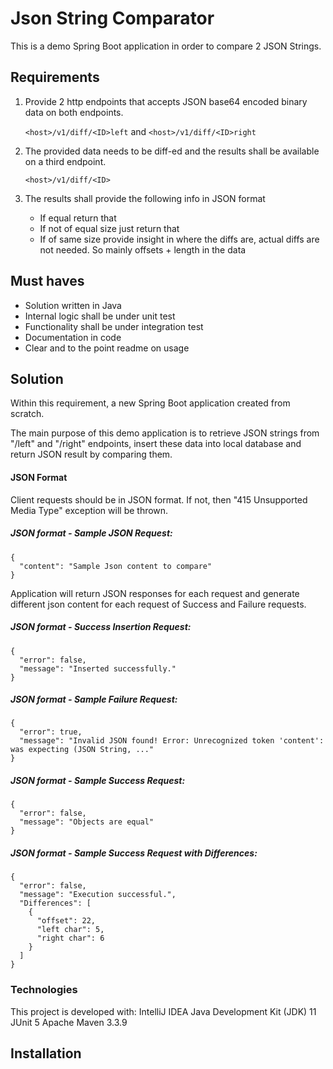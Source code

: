 # Json String Comparator

This is a demo Spring Boot application in order to compare 2 JSON Strings.

## Requirements

1. Provide 2 http endpoints that accepts JSON base64 encoded binary data on both endpoints.

    `<host>/v1/diff/<ID>left` and `<host>/v1/diff/<ID>right`

1. The provided data needs to be diff-ed and the results shall be available on a third endpoint.

    `<host>/v1/diff/<ID>`

1. The results shall provide the following info in JSON format
	- If equal return that
	- If not of equal size just return that
	- If of same size provide insight in where the diffs are, actual diffs are not needed. So mainly offsets + length in the data

## Must haves
- Solution written in Java
- Internal logic shall be under unit test
- Functionality shall be under integration test
- Documentation in code
- Clear and to the point readme on usage

## Solution
Within this requirement, a new Spring Boot application created from scratch.

The main purpose of this demo application is to retrieve JSON strings from "/left" and "/right" endpoints, insert these data into local database and return JSON result by comparing them.


#### JSON Format
Client requests should be in JSON format. If not, then "415 Unsupported Media Type" exception will be thrown.
#####  JSON format - Sample JSON Request:
```
{
  "content": "Sample Json content to compare"
}
```

Application will return JSON responses for each request and generate different json content for each request of Success and Failure requests. 

#####  JSON format - Success Insertion Request:
```
{
  "error": false,
  "message": "Inserted successfully."
}
```
##### JSON format - Sample Failure Request:
```
{
  "error": true,
  "message": "Invalid JSON found! Error: Unrecognized token 'content': was expecting (JSON String, ..."
}
```

##### JSON format - Sample Success Request:
```
{
  "error": false,
  "message": "Objects are equal"
}
```
##### JSON format - Sample Success Request with Differences:
```
{
  "error": false,
  "message": "Execution successful.",
  "Differences": [
    {
      "offset": 22,
      "left char": 5,
      "right char": 6
    }
  ]
}
```

### Technologies

This project is developed with:
    IntelliJ IDEA 
    Java Development Kit (JDK) 11
    JUnit 5
    Apache Maven 3.3.9  

## Installation



